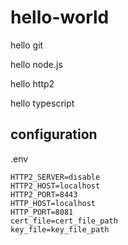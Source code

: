 # hello-world

hello git

hello node.js

hello http2

hello typescript

## configuration

.env

```
HTTP2_SERVER=disable
HTTP2_HOST=localhost
HTTP2_PORT=8443
HTTP_HOST=localhost
HTTP_PORT=8081
cert_file=cert_file_path
key_file=key_file_path
```